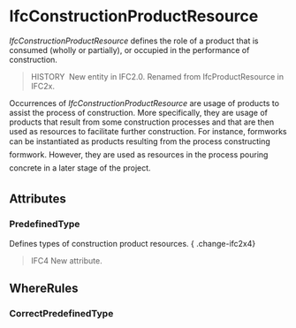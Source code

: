 # IfcConstructionProductResource

_IfcConstructionProductResource_ defines the role of a product that is consumed (wholly or partially), or occupied in the performance of construction.

> HISTORY&nbsp; New entity in IFC2.0. Renamed from IfcProductResource in IFC2x.

Occurrences of _IfcConstructionProductResource_ are usage of products to assist the process of construction. More specifically, they are usage of products that result from some construction processes and that are then used as resources to facilitate further construction. For instance, formworks can be instantiated as products resulting from the process &#145;constructing formwork&#146;. However, they are used as resources in the process &#145;pouring concrete&#146; in a later stage of the project.

## Attributes

### PredefinedType
Defines types of construction product resources.
{ .change-ifc2x4}
> IFC4 New attribute.

## WhereRules

### CorrectPredefinedType

